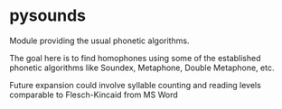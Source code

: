 # pysounds

Module providing the usual phonetic algorithms.

The goal here is to find homophones using some of the established phonetic algorithms like Soundex, Metaphone, Double Metaphone, etc.

Future expansion could involve syllable counting and reading levels comparable to Flesch-Kincaid from MS Word
